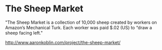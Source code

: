 # The Sheep Market

"The Sheep Market is a collection of 10,000 sheep created by workers on Amazon’s Mechanical Turk. Each worker was paid $.02 (US) to “draw a sheep facing left."

http://www.aaronkoblin.com/project/the-sheep-market/

